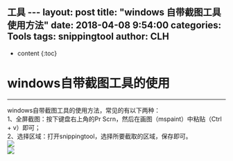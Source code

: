 工具 ---
layout: post
title:  "windows 自带截图工具使用方法"
date:   2018-04-08 9:54:00
categories:  Tools
tags: snippingtool
author: CLH
---

* content
{:toc}

# windows自带截图工具的使用 #

----------
windows自带截图工具的使用方法，常见的有以下两种：      
1、全屏截图：按下键盘右上角的Pr Scrn，然后在画图（mspaint）中粘贴（Ctrl + v）即可；           
2、选择区域：打开snippingtool，选择所要截取的区域，保存即可。        
![](https://i.imgur.com/JCrDkMa.png)       
![](https://i.imgur.com/lT2vHL1.png)      



